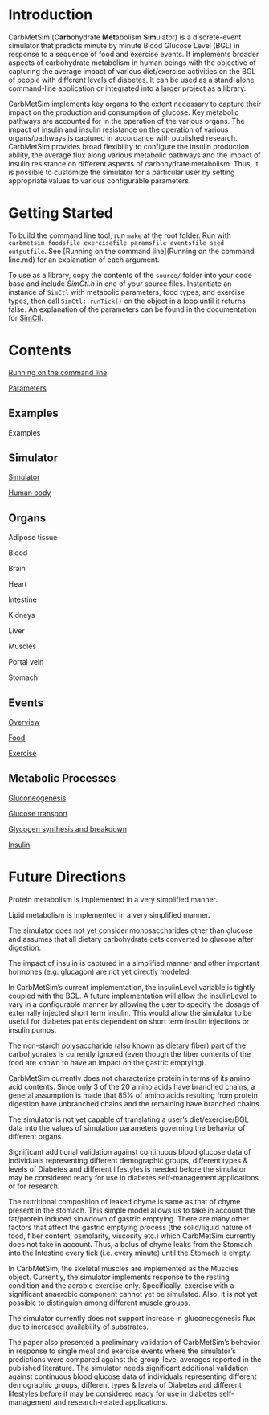 # Introduction

CarbMetSim (**Carb**ohydrate **Met**abolism **Sim**ulator) is a discrete-event simulator that predicts minute by minute Blood Glucose Level (BGL) in response to a sequence of food and exercise events. It implements broader aspects of carbohydrate metabolism in human beings with the objective of capturing the average impact of various diet/exercise activities on the BGL of people with different levels of diabetes. It can be used as a stand-alone command-line application or integrated into a larger project as a library.

CarbMetSim implements key organs to the extent necessary to capture their impact on the production and consumption of glucose. Key metabolic pathways are accounted for in the operation of the various organs. The impact of insulin and insulin resistance on the operation of various organs/pathways is captured in accordance with published research. CarbMetSim provides broad flexibility to configure the insulin production ability, the average flux along various metabolic pathways and the impact of insulin resistance on different aspects of carbohydrate metabolism. Thus, it is possible to customize the simulator for a particular user by setting appropriate values to various configurable parameters.



# Getting Started

To build the command line tool, run `make` at the root folder. Run with `carbmetsim foodsfile exercisefile paramsfile eventsfile seed outputfile`. See [Running on the command line](Running on the command line.md) for an explanation of each argument.

To use as a library, copy the contents of the `source/` folder into your code base and include *SimCtl.h* in one of your source files. Instantiate an instance of `SimCtl`  with metabolic parameters, food types, and exercise types, then call `SimCtl::runTick()` on the object in a loop until it returns false. An explanation of the parameters can be found in the documentation for [SimCtl](Simulator.h).



# Contents

[Running on the command line](Running-on-the-command-line.md)

[Parameters](Parameters.md)



## Examples

Examples



## Simulator

[Simulator](Simulator.md)

[Human body](Human-body.md)



## Organs

Adipose tissue

Blood

Brain

Heart

Intestine

Kidneys

Liver

Muscles

Portal vein

Stomach



## Events

[Overview](Events.md)

[Food](Food.md)

[Exercise](Exercise.md)



## Metabolic Processes

[Gluconeogenesis](Gluconeogenesis.md)

[Glucose transport](Glucose-transport.md)

[Glycogen synthesis and breakdown](Glycogen-synthesis-and-breakdown.md)

[Insulin](Insulin.md)



# Future Directions

Protein metabolism is implemented in a very simplified manner.

Lipid metabolism is implemented in a very simplified manner.

The simulator does not yet consider monosaccharides other than glucose and assumes that all dietary carbohydrate gets converted to glucose after digestion.

The impact of insulin is captured in a simplified manner and other important hormones (e.g. glucagon) are not yet directly modeled.

In CarbMetSim’s current implementation, the insulinLevel variable is tightly coupled with the BGL. A future implementation will allow the insulinLevel to vary in a configurable manner by allowing the user to specify the dosage of externally injected short term insulin. This would allow the simulator to be useful for diabetes patients dependent on short term insulin injections or insulin pumps.

The non-starch polysaccharide (also known as dietary fiber) part of the carbohydrates is currently ignored (even though the fiber contents of the food are known to have an impact on the gastric emptying).

CarbMetSim currently does not characterize protein in terms of its amino acid contents. Since only 3 of the 20 amino acids have branched chains, a general assumption is made that 85% of amino acids resulting from protein digestion have unbranched chains and the remaining have branched chains.

The simulator is not yet capable of translating a user’s diet/exercise/BGL data into the values of simulation parameters governing the behavior of different organs.

Significant additional validation against continuous blood glucose data of individuals representing different demographic groups, different types & levels of Diabetes and different lifestyles is needed before the simulator may be considered ready for use in diabetes self-management applications or for research.

The nutritional composition of leaked chyme is same as that of chyme present in the stomach. This simple model allows us to take in account the fat/protein induced slowdown of gastric emptying. There are many other factors that affect the gastric emptying process (the solid/liquid nature of food, fiber content, osmolarity, viscosity etc.) which CarbMetSim currently does not take in account. Thus, a bolus of chyme leaks from the Stomach into the Intestine every tick (i.e. every minute) until the Stomach is empty.

In CarbMetSim, the skeletal muscles are implemented as the Muscles object. Currently, the simulator implements response to the resting condition and the aerobic exercise only. Specifically, exercise with a significant anaerobic component cannot yet be simulated. Also, it is not yet possible to distinguish among different muscle groups.


The simulator currently does not support increase in gluconeogenesis flux due to increased availability of substrates.

The paper also presented a preliminary validation of CarbMetSim’s behavior in response to single meal and exercise events where the simulator’s predictions were compared against the group-level averages reported in the published literature. The simulator needs significant additional validation against continuous blood glucose data of individuals representing different demographic groups, different types & levels of Diabetes and different lifestyles before it may be considered ready for use in diabetes self-management and research-related applications.

